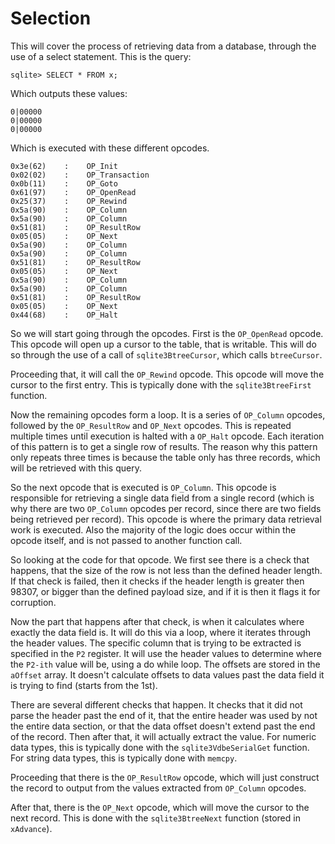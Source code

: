 # Selection

This will cover the process of retrieving data from a database, through the use of a select statement. This is the query:

```
sqlite> SELECT * FROM x;
```

Which outputs these values:

```
0|00000
0|00000
0|00000
```

Which is executed with these different opcodes.


```
0x3e(62)    :    OP_Init
0x02(02)    :    OP_Transaction
0x0b(11)    :    OP_Goto
0x61(97)    :    OP_OpenRead
0x25(37)    :    OP_Rewind
0x5a(90)    :    OP_Column
0x5a(90)    :    OP_Column
0x51(81)    :    OP_ResultRow
0x05(05)    :    OP_Next
0x5a(90)    :    OP_Column
0x5a(90)    :    OP_Column
0x51(81)    :    OP_ResultRow
0x05(05)    :    OP_Next
0x5a(90)    :    OP_Column
0x5a(90)    :    OP_Column
0x51(81)    :    OP_ResultRow
0x05(05)    :    OP_Next
0x44(68)    :    OP_Halt
```

So we will start going through the opcodes. First is the `OP_OpenRead` opcode. This opcode will open up a cursor to the table, that is writable. This will do so through the use of a call of `sqlite3BtreeCursor`, which calls `btreeCursor`.

Proceeding that, it will call the `OP_Rewind` opcode. This opcode will move the cursor to the first entry. This is typically done with the `sqlite3BtreeFirst` function.

Now the remaining opcodes form a loop. It is a series of `OP_Column` opcodes, followed by the `OP_ResultRow` and `OP_Next` opcodes. This is repeated multiple times until execution is halted with a `OP_Halt` opcode. Each iteration of this pattern is to get a single row of results. The reason why this pattern only repeats three times is because the table only has three records, which will be retrieved with this query.

So the next opcode that is executed is `OP_Column`. This opcode is responsible for retrieving a single data field from a single record (which is why there are two `OP_Column` opcodes per record, since there are two fields being retrieved per record). This opcode is where the primary data retrieval work is executed. Also the majority of the logic does occur within the opcode itself, and is not passed to another function call.

So looking at the code for that opcode. We first see there is a check that happens, that the size of the row is not less than the defined header length. If that check is failed, then it checks if the header length is greater then 98307, or bigger than the defined payload size, and if it is then it flags it for corruption.

Now the part that happens after that check, is when it calculates where exactly the data field is. It will do this via a loop, where it iterates through the header values. The specific column that is trying to be extracted is specified in the `P2` register. It will use the header values to determine where the `P2-ith` value will be, using a do while loop. The offsets are stored in the `aOffset` array. It doesn't calculate offsets to data values past the data field it is trying to find (starts from the 1st).

There are several different checks that happen. It checks that it did not parse the header past the end of it, that the entire header was used by not the entire data section, or that the data offset doesn't extend past the end of the record. Then after that, it will actually extract the value. For numeric data types, this is typically done with the `sqlite3VdbeSerialGet` function. For string data types, this is typically done with `memcpy`.

Proceeding that there is the `OP_ResultRow` opcode, which will just construct the record to output from the values extracted from `OP_Column` opcodes.

After that, there is the `OP_Next` opcode, which will move the cursor to the next record. This is done with the `sqlite3BtreeNext` function (stored in `xAdvance`).
